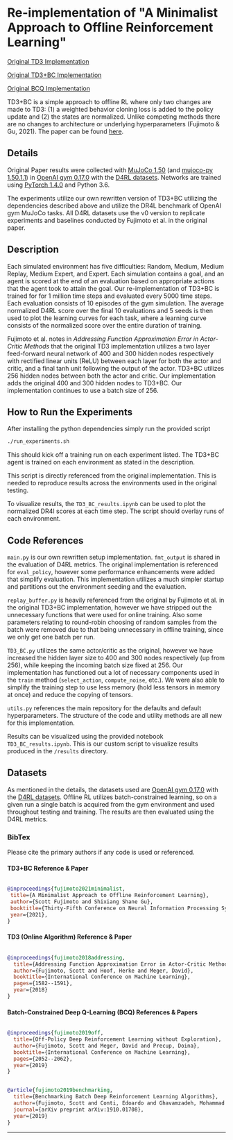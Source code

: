 # Re-implementation of "A Minimalist Approach to Offline Reinforcement Learning"

[Original TD3 Implementation](https://github.com/sfujim/TD3)

[Original TD3+BC Implementation](https://github.com/sfujim/TD3_BC)

[Original BCQ Implementation](https://github.com/sfujim/BCQ)

TD3+BC is a simple approach to offline RL where only two changes are made to TD3: (1) a weighted behavior cloning loss is added to the policy update and (2) the states are normalized. Unlike competing methods there are no changes to architecture or underlying hyperparameters (Fujimoto & Gu, 2021). The paper can be found [here](https://arxiv.org/abs/2106.06860).

## Details

Original Paper results were collected with [MuJoCo 1.50](http://www.mujoco.org/) (and [mujoco-py 1.50.1.1](https://github.com/openai/mujoco-py)) in [OpenAI gym 0.17.0](https://github.com/openai/gym) with the [D4RL datasets](https://github.com/rail-berkeley/d4rl). Networks are trained using [PyTorch 1.4.0](https://github.com/pytorch/pytorch) and Python 3.6.

The experiments utilize our own rewritten version of TD3+BC utilizing the dependencies described above and utilize the DR4L benchmark of OpenAI gym MuJoCo tasks. All D4RL datasets use the v0 version to replicate experiments and baselines conducted by Fujimoto et al. in the original paper.

## Description

Each simulated environment has five difficulties: Random, Medium, Medium Replay, Medium Expert, and Expert. Each simulation contains a goal, and an agent is scored at the end of an evaluation based on appropriate actions that the agent took to attain the goal.  Our re-implementation of TD3+BC is trained for for 1 million time steps and evaluated every 5000 time steps. Each evaluation consists of 10 episodes of the gym simulation.  The average normalized D4RL score over the final 10 evaluations and 5 seeds is then used to plot the learning curves for each task, where a learning curve consists of the normalized score over the entire duration of training.

Fujimoto et al. notes in *Addressing Function Approximation Error in Actor-Critic Methods* that the original TD3 implementation utilizes a two layer feed-forward neural network of 400 and 300 hidden nodes respectively with rectified linear units (ReLU) between each layer for both the actor and critic, and a final tanh unit following the output of the actor. TD3+BC utilizes 256 hidden nodes between both the actor and critic. Our implementation adds the original 400 and 300 hidden nodes to TD3+BC. Our implementation continues to use a batch size of 256.

## How to Run the Experiments

After installing the python dependencies simply run the provided script

```sh
./run_experiments.sh
```

This should kick off a training run on each experiment listed. The TD3+BC agent is trained on each environment as stated in the description.

This script is directly referenced from the original implementation. This is needed to reproduce results across the environments used in the original testing.

To visualize results, the `TD3_BC_results.ipynb` can be used to plot the normalized DR4l scores at each time step. The script should overlay runs of each environment.

## Code References

`main.py` is our own rewritten setup implementation. `fmt_output` is shared in the evaluation of D4RL metrics. The original implementation is referenced for `eval_policy`, however some performance enhancements were added that simplify evaluation. This implementation utilizes a much simpler startup and partitions out the environment seeding and the evaluation.

`replay_buffer.py` is heavily referenced from the original by Fujimoto et al. in the original TD3+BC implementation, however we have stripped out the unnecessary functions that were used for online training. Also some parameters relating to round-robin choosing of random samples from the batch were removed due to that being unnecessary in offline training, since we only get one batch per run.

`TD3_BC.py` utilizes the same actor/critic as the original, however we have increased the hidden layer size to 400 and 300 nodes respectively (up from 256), while keeping the incoming batch size fixed at 256. Our implementation has functioned out a lot of necessary components used in the `train` method (`select_action`, `compute_noise`, etc.). We were also able to simplify the training step to use less memory (hold less tensors in memory at once) and reduce the copying of tensors.

`utils.py` references the main repository for the defaults and default hyperparameters. The structure of the code and utility methods are all new for this implementation.

Results can be visualized using the provided notebook `TD3_BC_results.ipynb`. This is our custom script to visualize results produced in the `/results` directory.

## Datasets

As mentioned in the details, the datasets used are [OpenAI gym 0.17.0](https://github.com/openai/gym) with the [D4RL datasets](https://github.com/rail-berkeley/d4rl). Offline RL utilizes batch-constrained learning, so on a given run a single batch is acquired from the gym environment and used throughout testing and training. The results are then evaluated using the D4RL metrics.

### BibTex

Please cite the primary authors if any code is used or referenced.

#### TD3+BC Reference & Paper

```bibtex

@inproceedings{fujimoto2021minimalist,
 title={A Minimalist Approach to Offline Reinforcement Learning},
 author={Scott Fujimoto and Shixiang Shane Gu},
 booktitle={Thirty-Fifth Conference on Neural Information Processing Systems},
 year={2021},
}

```

#### TD3 (Online Algorithm) Reference & Paper

```bibtex

@inproceedings{fujimoto2018addressing,
  title={Addressing Function Approximation Error in Actor-Critic Methods},
  author={Fujimoto, Scott and Hoof, Herke and Meger, David},
  booktitle={International Conference on Machine Learning},
  pages={1582--1591},
  year={2018}
}

```

#### Batch-Constrained Deep Q-Learning (BCQ) References & Papers

```bibtex

@inproceedings{fujimoto2019off,
  title={Off-Policy Deep Reinforcement Learning without Exploration},
  author={Fujimoto, Scott and Meger, David and Precup, Doina},
  booktitle={International Conference on Machine Learning},
  pages={2052--2062},
  year={2019}
}

```

```bibtex

@article{fujimoto2019benchmarking,
  title={Benchmarking Batch Deep Reinforcement Learning Algorithms},
  author={Fujimoto, Scott and Conti, Edoardo and Ghavamzadeh, Mohammad and Pineau, Joelle},
  journal={arXiv preprint arXiv:1910.01708},
  year={2019}
}

```

---
